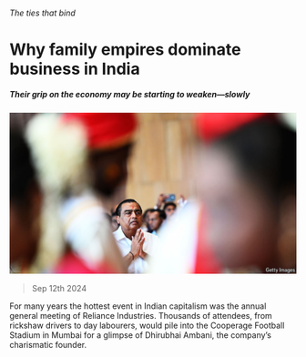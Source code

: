 ###### The ties that bind

# Why family empires dominate business in India 

##### Their grip on the economy may be starting to weaken—slowly 

![image](images/20240914_WBP003.jpg) 

> Sep 12th 2024 

For many years the hottest event in Indian capitalism was the annual general meeting of Reliance Industries. Thousands of attendees, from rickshaw drivers to day labourers, would pile into the Cooperage Football Stadium in Mumbai for a glimpse of Dhirubhai Ambani, the company’s charismatic founder.

